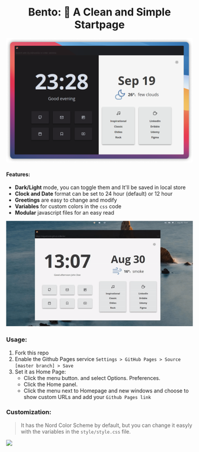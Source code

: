 
<div align="center">
<h1>Bento: 🍱 A Clean and Simple Startpage</h1>
</div>

![](https://github.com/MiguelRAvila/Bento/blob/master/assets/preview.png)

#### Features:

- **Dark/Light** mode, you can toggle them and It'll be saved in local store
-   **Clock and Date** format can be set to 24 hour (default) or 12 hour
-   **Greetings** are easy to change and modify
-   **Variables** for custom colors in the `css` code
-   **Modular** javascript files for an easy read


<p align="center">
  <img src="https://github.com/MiguelRAvila/Bento/blob/master/assets/preview.gif">
</p>

### Usage:

1. Fork this repo
2. Enable the Github Pages service `Settings > GitHub Pages > Source [master branch] > Save`
3. Set it as Home Page:
    - Click the menu button. and select Options. Preferences.
    - Click the Home panel.
    - Click the menu next to Homepage and new windows and choose to show custom URLs and add your `Github Pages link`

### Customization:
> It has the Nord Color Scheme by default, but you can change it easyly with the variables in the `style/style.css` file. 

![](https://github.com/MiguelRAvila/Bento/blob/master/assets/code.png)

